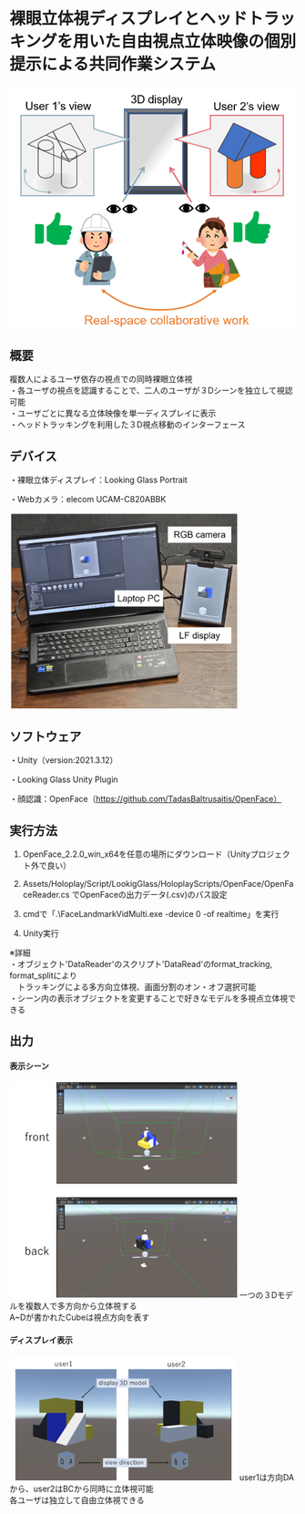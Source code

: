 # 裸眼立体視ディスプレイとヘッドトラッキングを用いた自由視点立体映像の個別提示による共同作業システム

<img src="./teaser.png" width="500％">

## 概要
複数人によるユーザ依存の視点での同時裸眼立体視<br>
・各ユーザの視点を認識することで、二人のユーザが３Dシーンを独立して視認可能<br>
・ユーザごとに異なる立体映像を単一ディスプレイに表示<br>
・ヘッドトラッキングを利用した３D視点移動のインターフェース<br>


## デバイス
・裸眼立体ディスプレイ：Looking Glass Portrait

・Webカメラ：elecom UCAM-C820ABBK

<img src="./setup.png" width="400％">


## ソフトウェア
・Unity（version:2021.3.12）

・Looking Glass Unity Plugin

・顔認識：OpenFace（https://github.com/TadasBaltrusaitis/OpenFace）



## 実行方法
1. OpenFace_2.2.0_win_x64を任意の場所にダウンロード（Unityプロジェクト外で良い）

2. Assets/Holoplay/Script/LookigGlass/HoloplayScripts/OpenFace/OpenFaceReader.cs でOpenFaceの出力データ(.csv)のパス設定

3. cmdで「.\FaceLandmarkVidMulti.exe -device 0 -of realtime」を実行

4. Unity実行

※詳細<br>
・オブジェクト'DataReader'のスクリプト'DataRead'のformat_tracking, format_splitにより<br>
　トラッキングによる多方向立体視、画面分割のオン・オフ選択可能<br>
・シーン内の表示オブジェクトを変更することで好きなモデルを多視点立体視できる<br>



## 出力
#### 表示シーン
<img src="./model.png" width="400％">
一つの３Dモデルを複数人で多方向から立体視する<br>
A~Dが書かれたCubeは視点方向を表す<br>


#### ディスプレイ表示
<img src="./output.png" width="400％">
user1は方向DAから、user2はBCから同時に立体視可能<br>
各ユーザは独立して自由立体視できる<br>
